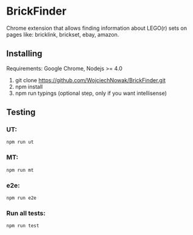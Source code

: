 # BrickFinder

Chrome extension that allows finding information about LEGO(r) sets on pages like:
bricklink, brickset, ebay, amazon. 

## Installing

Requirements: Google Chrome, Nodejs >= 4.0

1. git clone https://github.com/WojciechNowak/BrickFinder.git
2. npm install
3. npm run typings (optional step, only if you want intellisense)

## Testing

### UT:
```shell 
npm run ut
```
### MT:
```shell
npm run mt
```
### e2e:
```shell
npm run e2e
```

### Run all tests:
```shell
npm run test
```